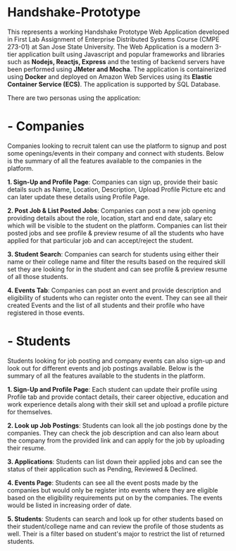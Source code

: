 # Handshake-Prototype
This represents a working Handshake Prototype Web Application developed in First Lab Assignment of Enterprise Distributed Systems Course (CMPE 273-01) at San Jose State University. The Web Application is a modern 3-tier application built using Javascript and popular frameworks and libraries such as **Nodejs, Reactjs, Express** and the testing of backend servers have been performed using **JMeter and Mocha**. The application is containerized using **Docker** and deployed on Amazon Web Services using its **Elastic Container Service (ECS)**. The application is supported by SQL Database.

There are two personas using the application:

# - Companies

Companies looking to recruit talent can use the platform to signup and post some openings/events in their company and connect with students. Below is the summary of all the features available to the companies in the platform.

  **1. Sign-Up and Profile Page**: Companies can sign up, provide their basic details such as Name, Location, Description, Upload Profile Picture etc and can later update these details using Profile Page. 
  
  **2. Post Job & List Posted Jobs**: Companies can post a new job opening providing details about the role, location, start and end date, salary etc which will be visible to the student on the platform. Companies can list their posted jobs and see profile & preview resume of all the students who have applied for that particular job and can accept/reject the student.
  
  **3. Student Search**: Companies can search for students using either their name or their college name and filter the results based on the required skill set they are looking for in the student and can see profile & preview resume of all those students.
  
  **4. Events Tab**: Companies can post an event and provide description and eligibility of students who can register onto the event. They can see all their created Events and the list of all students and their profile who have registered in those events. 


# - Students

Students looking for job posting and company events can also sign-up and look out for different events and job postings available. Below is the summary of all the features available to the students in the platform.

  **1. Sign-Up and Profile Page**: Each student can update their profile using Profile tab and provide contact details, their career objective, education and work experience details along with their skill set and upload a profile picture for themselves.
  
  **2. Look up Job Postings**: Students can look all the job postings done by the companies. They can check the job description and can also learn about the company from the provided link and can apply for the job by uploading their resume.
  
  **3. Applications**: Students can list down their applied jobs and can see the status of their application such as Pending, Reviewed & Declined.
  
  **4. Events Page**: Students can see all the event posts made by the companies but would only be register into events where they are eligible based on the eligibility requirements put on by the companies. The events would be listed in increasing order of date.
  
  **5. Students**: Students can search and look up for other students based on their student/college name and can review the profile of those students as well. Their is a filter based on student's major to restrict the list of returned students.
